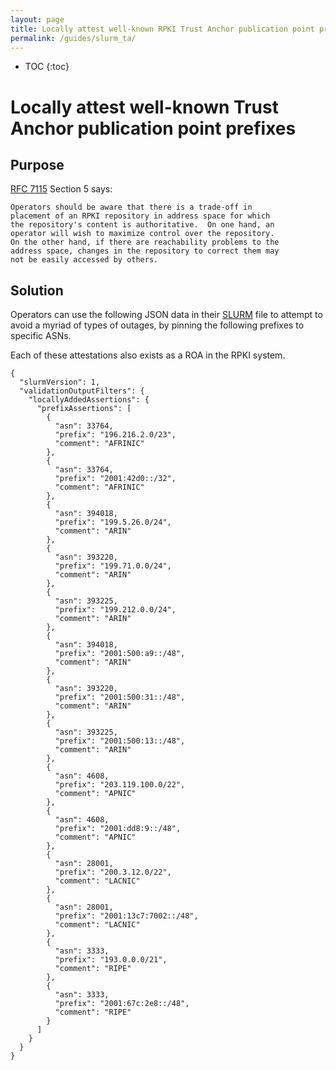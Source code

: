 ```yaml
---
layout: page
title: Locally attest well-known RPKI Trust Anchor publication point prefixes
permalink: /guides/slurm_ta/
---
```


* TOC
{:toc}

# Locally attest well-known Trust Anchor publication point prefixes

## Purpose

[RFC 7115](https://tools.ietf.org/html/rfc7115) Section 5 says:

```
Operators should be aware that there is a trade-off in
placement of an RPKI repository in address space for which
the repository's content is authoritative.  On one hand, an
operator will wish to maximize control over the repository.
On the other hand, if there are reachability problems to the
address space, changes in the repository to correct them may
not be easily accessed by others.
```

## Solution

Operators can use the following JSON data in their
[SLURM](https://tools.ietf.org/html/rfc8416) file to attempt to avoid a
myriad of types of outages, by pinning the following prefixes to
specific ASNs.

Each of these attestations also exists as a ROA in the RPKI system.

```
{
  "slurmVersion": 1,
  "validationOutputFilters": {
    "locallyAddedAssertions": {
      "prefixAssertions": [
        {
          "asn": 33764,
          "prefix": "196.216.2.0/23",
          "comment": "AFRINIC"
        },
        {
          "asn": 33764,
          "prefix": "2001:42d0::/32",
          "comment": "AFRINIC"
        },
        {
          "asn": 394018,
          "prefix": "199.5.26.0/24",
          "comment": "ARIN"
        },
        {
          "asn": 393220,
          "prefix": "199.71.0.0/24",
          "comment": "ARIN"
        },
        {
          "asn": 393225,
          "prefix": "199.212.0.0/24",
          "comment": "ARIN"
        },
        {
          "asn": 394018,
          "prefix": "2001:500:a9::/48",
          "comment": "ARIN"
        },
        {
          "asn": 393220,
          "prefix": "2001:500:31::/48",
          "comment": "ARIN"
        },
        {
          "asn": 393225,
          "prefix": "2001:500:13::/48",
          "comment": "ARIN"
        },
        {
          "asn": 4608,
          "prefix": "203.119.100.0/22",
          "comment": "APNIC"
        },
        {
          "asn": 4608,
          "prefix": "2001:dd8:9::/48",
          "comment": "APNIC"
        },
        {
          "asn": 28001,
          "prefix": "200.3.12.0/22",
          "comment": "LACNIC"
        },
        {
          "asn": 28001,
          "prefix": "2001:13c7:7002::/48",
          "comment": "LACNIC"
        },
        {
          "asn": 3333,
          "prefix": "193.0.0.0/21",
          "comment": "RIPE"
        },
        {
          "asn": 3333,
          "prefix": "2001:67c:2e8::/48",
          "comment": "RIPE"
        }
      ]
    }
  }
}
```
